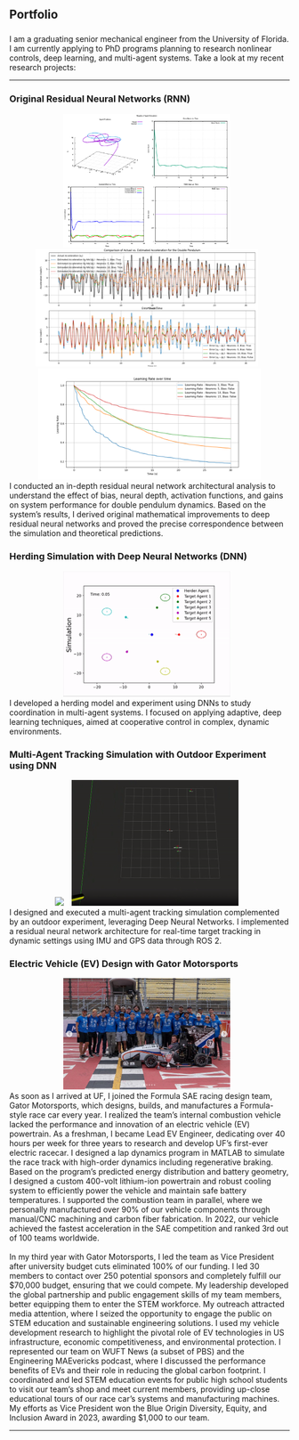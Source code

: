 ## Portfolio
###

I am a graduating senior mechanical engineer from the University of Florida. I am currently applying to PhD programs planning to research nonlinear controls, deep learning, and multi-agent systems. Take a look at my recent research projects:

---
### Original Residual Neural Networks (RNN)
<div style="text-align: center;">
  <img src="images/rnn.png?raw=true" width="300px" style="margin-right: 10px;"/>
  <img src="images/Figure_1.png?raw=true" width="400px" style="margin-right: 10px;"/>
  <img src="images/Figure_2.png?raw=true" width="400px"/>
</div>
I conducted an in-depth residual neural network architectural analysis to understand the effect of bias, neural depth, activation functions, and gains on system performance for double pendulum dynamics.  Based on the system’s results, I derived
original mathematical improvements to deep residual neural networks and proved the precise correspondence between the simulation and theoretical predictions.
    
### Herding Simulation with Deep Neural Networks (DNN)
<div style="text-align: center;">
  <img src="images/herding.gif?raw=true" width="300px" style="margin-right: 10px;"/>
  </div>
I developed a herding model and experiment using DNNs to study coordination in multi-agent systems. I focused on applying adaptive, deep learning techniques, aimed at cooperative control in complex, dynamic environments.

### Multi-Agent Tracking Simulation with Outdoor Experiment using DNN
<div style="text-align: center;">
  <img src="images/drone.gif?raw=true" width="300px" style="margin-right: 10px;"/>
  <img src="images/dronesim.gif?raw=true" width="300px" style="margin-right: 10px;"/>
  </div>
I designed and executed a multi-agent tracking simulation complemented by an outdoor experiment, leveraging Deep Neural Networks. I implemented a residual neural network architecture for real-time target tracking in dynamic settings using IMU and GPS data through ROS 2.

### Electric Vehicle (EV) Design with Gator Motorsports
<div style="text-align: center;">
  <img src="images/gms.png?raw=true" width="300px" style="margin-right: 10px;"/>
  </div>
As soon as I arrived at UF, I joined the Formula SAE racing design team, Gator Motorsports, which
designs, builds, and manufactures a Formula-style race car every year. I realized the team’s internal
combustion vehicle lacked the performance and innovation of an electric vehicle (EV) powertrain. As a
freshman, I became Lead EV Engineer, dedicating over 40 hours per week for three years to research and
develop UF’s first-ever electric racecar. I designed a lap dynamics program in MATLAB to simulate the
race track with high-order dynamics including regenerative braking. Based on the program’s predicted
energy distribution and battery geometry, I designed a custom 400-volt lithium-ion powertrain and
robust cooling system to efficiently power the vehicle and maintain safe battery temperatures. I supported
the combustion team in parallel, where we personally manufactured over 90% of our vehicle components
through manual/CNC machining and carbon fiber fabrication. In 2022, our vehicle achieved the fastest
acceleration in the SAE competition and ranked 3rd out of 100 teams worldwide. 
<br><br>
In my third year with Gator Motorsports, I led the team as Vice President after university budget
cuts eliminated 100% of our funding. I led 30 members to contact over 250 potential sponsors and
completely fulfill our $70,000 budget, ensuring that we could compete. My leadership developed the global
partnership and public engagement skills of my team members, better equipping them to enter the STEM
workforce. My outreach attracted media attention, where I seized the opportunity to engage the public on
STEM education and sustainable engineering solutions. I used my vehicle development research to
highlight the pivotal role of EV technologies in US infrastructure, economic competitiveness, and
environmental protection. I represented our team on WUFT News (a subset of PBS) and the
Engineering MAEvericks podcast, where I discussed the performance benefits of EVs and their role in
reducing the global carbon footprint. I coordinated and led STEM education events for public high school
students to visit our team’s shop and meet current members, providing up-close educational tours of our
race car’s systems and manufacturing machines. My efforts as Vice President won the Blue Origin
Diversity, Equity, and Inclusion Award in 2023, awarding $1,000 to our team.

---
